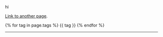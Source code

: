 hi

[Link to another page](./_posts/2024-02-01-my-first-post.html).

{% for tag in page.tags %}
    {{ tag }}
{% endfor %}

----

<script src="https://utteranc.es/client.js"
        repo="Sterling-Cooper/sterling-cooper.github.io"
        issue-term="title"
        theme="github-light"
        crossorigin="anonymous"
        async>
</script>
